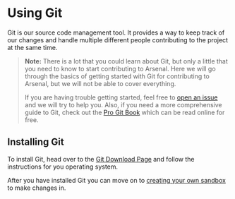 # Using Git

Git is our source code management tool. It provides a way to keep track of our changes and handle multiple different people contributing to the project at the same time.

> **Note:** There is a lot that you could learn about Git, but only a little that you need to know to start contributing to Arsenal. Here we will go through the basics of getting started with Git for contributing to Arsenal, but we will not be able to cover everything.
>
> If you are having trouble getting started, feel free to [open an issue](https://github.com/katharostech/arsenal/issues/new/choose) and we will try to help you. Also, if you need a more comprehensive guide to Git, check out the [Pro Git Book](https://git-scm.com/book/en/v2) which can be read online for free.

## Installing Git

To install Git, head over to the [Git Download Page](https://git-scm.com/downloads) and follow the instructions for you operating system.

After you have installed Git you can move on to [creating your own sandbox](./using-git/creating-a-sandbox.md) to make changes in.
